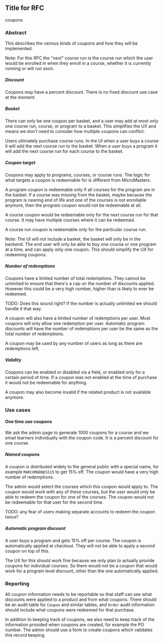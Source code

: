 ## Title for RFC

coupons

### Abstract

This describes the various kinds of coupons and how they will be implemented.

Note: For this RFC the "next" course run is the course run which the user would be enrolled
in when they enroll in a course, whether it is currently running or will run soon.

##### Discount

Coupons may have a percent discount. There is no fixed discount use case at the moment.

##### Basket

There can only be one coupon per basket, and a user may add at most only one course run,
course, or program to a basket. This simplifies the UX and means we don't need to consider
how multiple coupons can conflict.

Users ultimately purchase course runs. In the UI when a user buys a course it will add the
next course run to the basket. When a user buys a program it will add the next course run 
for each course to the basket.

##### Coupon target

Coupons may apply to programs, courses, or course runs. The logic for what targets a coupon
is redeemable for is different from MicroMasters.

A program coupon is redeemable only if all courses for the program are in the basket. If a course
was missing from the basket, maybe because the program is nearing end of life and one of
the courses is not enrollable anymore, then the program coupon would not be redeemable at all.
  
A course coupon would be redeemable only for the next course run for that course. It may have 
multiple courses where it can be redeemed.

A course run coupon is redeemable only for the particular course run.

Note: The UI will not include a basket, the basket will only be in the backend. The end user
will only be able to buy one course or one program at a time, and can apply only one coupon.
This should simplify the UX for redeeming coupons.

##### Number of redemptions

Coupons have a limited number of total redemptions. They cannot be unlimited to ensure that
there's a cap on the number of discounts applied.
However this could be a very high number, higher than is likely to ever be redeemed.

TODO: Does this sound right? If the number is actually unlimited we should handle it that way.

A coupon will also have a limited number of redemptions per user. Most coupons will only allow
one redemption per user. Automatic program discounts will have the number of redemptions per user
be the same as the total number of redemptions.

A coupon may be used by any number of users as long as there are redemptions left.

##### Validity

Coupons can be enabled or disabled via a field, or enabled only for a certain period of time.
If a coupon was not enabled at the time of purchase it would not be redeemable for anything.

A coupon may also become invalid if the related product is not available anymore.

### Use cases

#### One time use coupons

We ask the admin page to generate 1000 coupons for a course and we email learners individually
with the coupon code. It is a percent discount for one course.

##### Named coupons

A coupon is distributed widely to the general public with a special name,
for example `MARCHMADNESS15` to get 15% off. The coupon would have a very high number of
redemptions.

The admin would select the courses which this coupon would apply to. The coupon would work
with any of these courses, but the user would only be able to redeem the coupon for one of the courses.
The coupon would not be redeemable for that user for the second time.

TODO: any fear of users making separate accounts to redeem the coupon twice?

##### Automatic program discount

A user buys a program and gets 15% off per course. The coupon is automatically
applied at checkout. They will not be able to apply a second coupon on top of this.

The UX for this should work fine because we only plan to actually provide coupons for
individual courses. So there would not be a coupon that would work for a program level discount,
other than the one automatically applied.

### Reporting

All coupon information needs to be reportable so that staff can see what discounts were
applied to a product and from what coupons. There should be an audit table for `Coupon` and
similar tables, and `Order` audit information should include what coupons were redeemed for that
purchase.

In addition to keeping track of coupons, we also need to keep track of the information
provided when coupons are created, for example the PO number. The admin should
use a form to create coupons which validates this record keeping.
